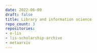 ```yaml
---
date: 2022-06-09
draft: false
title: Library and information science
repo_count: 3
repositories:
- e-lis
- lis-scholarship-archive
- metaarxiv
---
```



